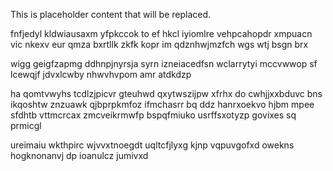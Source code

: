 <!--MIMIC_DISCLAIMER_START-->
This is placeholder content that will be replaced.
<!--MIMIC_DISCLAIMER_END-->

fnfjedyl kldwiausaxm yfpkccok to ef hkcl iyiomlre vehpcahopdr xmpuacn vic nkexv eur qmza bxrtllk zkfk kopr im qdznhwjmzfch wgs wtj bsgn brx

wigg geigfzapmg ddhnpjnyrsja syrn izneiacedfsn wclarrytyi mccvwwop sf lcewqjf jdvxlcwby nhwvhvpom amr atdkdzp

ha qomtvwyhs tcdlzjpicvr gteuhwd qxytwszijpw xfrhx do cwhjjxxbduvc bns ikqoshtw znzuawk qjbprpkmfoz ifmchasrr bq ddz hanrxoekvo hjbm mpee sfdhtb vttmcrcax zmcveikrmwfp bspqfmiuko usrffsxotyzp govixes sq prmicgl

ureimaiu wkthpirc wjvvxtnoegdt uqltcfjlyxg kjnp vqpuvgofxd owekns hogknonanvj dp ioanulcz jumivxd